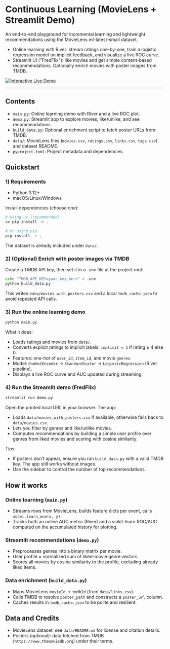 # Continuous Learning (MovieLens + Streamlit Demo)

An end-to-end playground for incremental learning and lightweight recommendations using the MovieLens ml-latest-small dataset.

- Online learning with River: stream ratings one-by-one, train a logistic regression model on implicit feedback, and visualize a live ROC curve.
- Streamlit UI ("FredFlix"): like movies and get simple content-based recommendations. Optionally enrich movies with poster images from TMDB.

[![Interactive Live Demo](https://static.streamlit.io/badges/streamlit_badge_black_white.svg)](https://fredflix.streamlit.app/)

---

## Contents

- `main.py`: Online learning demo with River and a live ROC plot.
- `demo.py`: Streamlit app to explore movies, like/unlike, and see recommendations.
- `build_data.py`: Optional enrichment script to fetch poster URLs from TMDB.
- `data/`: MovieLens files (`movies.csv`, `ratings.csv`, `links.csv`, `tags.csv`) and dataset README.
- `pyproject.toml`: Project metadata and dependencies.

## Quickstart

### 1) Requirements

- Python 3.12+
- macOS/Linux/Windows

Install dependencies (choose one):

```bash
# Using uv (recommended)
uv pip install -e .

# Or using pip
pip install -e .
```

The dataset is already included under `data/`.

### 2) (Optional) Enrich with poster images via TMDB

Create a TMDB API key, then set it in a `.env` file at the project root:

```bash
echo "TMDB_API_KEY=your_key_here" > .env
python build_data.py
```

This writes `data/movies_with_posters.csv` and a local `tmdb_cache.json` to avoid repeated API calls.

### 3) Run the online learning demo

```bash
python main.py
```

What it does:
- Loads ratings and movies from `data/`.
- Converts explicit ratings to implicit labels: `implicit = 1` if rating ≥ 4 else 0.
- Features: one-hot of `user_id`, `item_id`, and movie `genres`.
- Model: `OneHotEncoder` → `StandardScaler` → `LogisticRegression` (River pipeline).
- Displays a live ROC curve and AUC updated during streaming.

### 4) Run the Streamlit demo (FredFlix)

```bash
streamlit run demo.py
```

Open the printed local URL in your browser. The app:
- Loads `data/movies_with_posters.csv` if available, otherwise falls back to `data/movies.csv`.
- Lets you filter by genres and like/unlike movies.
- Computes recommendations by building a simple user profile over genres from liked movies and scoring with cosine similarity.

Tips:
- If posters don’t appear, ensure you ran `build_data.py` with a valid TMDB key. The app still works without images.
- Use the sidebar to control the number of top recommendations.

## How it works

### Online learning (`main.py`)
- Streams rows from MovieLens, builds feature dicts per event, calls `model.learn_one(x, y)`.
- Tracks both an online AUC metric (River) and a scikit-learn ROC/AUC computed on the accumulated history for plotting.

### Streamlit recommendations (`demo.py`)
- Preprocesses genres into a binary matrix per movie.
- User profile = normalized sum of liked-movie genre vectors.
- Scores all movies by cosine similarity to the profile, excluding already liked items.

### Data enrichment (`build_data.py`)
- Maps MovieLens `movieId` → `tmdbId` (from `data/links.csv`).
- Calls TMDB to resolve `poster_path` and constructs a `poster_url` column.
- Caches results in `tmdb_cache.json` to be polite and resilient.

## Data and Credits

- MovieLens dataset: see `data/README.md` for license and citation details.
- Posters (optional): data fetched from TMDB (`https://www.themoviedb.org`) under their terms.
